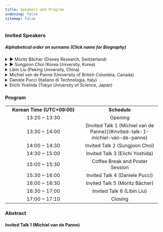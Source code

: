 ```yaml
---
title: Speakers and Program
indexing: false
sitemap: false
---
```

### Invited Speakers

##### Alphabetical order on surname (Click name for Biography)  


<Details>
<summary>► Moritz Bächer (Disney Research, Switzerland)</summary>
<table width="100%">
  <tr>
    <td width="25%"> <img src="../assets/images/moritz_baecher.jpeg" alt= "" width="300" style="vertical-align: left;"></td>
    <td width="5%"></td>
    <td width="70%" style="vertical-align: left; font-size: 75%;"> 
 Moritz Bächer is the Associate Lab Director of Disney Research at Walt Disney Imagineering, where he leads a strategic program focusing on the development of novel model- and learning-based tools for the design and control of believable robotic characters. His core expertise is the optimal design and control of both soft and rigid systems, using a combination of differentiable simulation and reinforcement learning. Prior to joining Disney, he received his Ph.D. from the Harvard School of Engineering and Applied Sciences and his master’s degree from ETH Zurich.
  </td>
  </tr>
</table>
</Details>

<Details>
<summary>► Sungjoon Choi (Korea University, Korea)</summary>
<table width="100%">
  <tr>
    <td width="25%"> <img src="../assets/images/sungjoon_choi.png" alt= "" width="300" style="vertical-align: left;"></td>
    <td width="5%"></td>
    <td width="70%" style="vertical-align: left; font-size: 75%;"> 
 Sungjoon Choi is presently an assistant professor at Korea University in the Department of Artificial Intelligence. He received Ph.D. in Electrical and Computer Engineering from Seoul National University (2018) and a B.S. degree in Electrical Engineering and Computer Science from Seoul National University (2012). Dr. Choi was a postdoc at Disney Research  Los Angeles, focussing on applying machine learning methods in robotics. Before joining Disney Research, he was a research scientist at Kakao Brain in Korea. His research interests include sample-efficient reinforcement learning and human-robot interaction, and received Best Conference Paper Finalist Award at the 2016 IEEE International Conference on Robotics and Automation (ICRA). 
  </td>
  </tr>
</table>
</Details>

<Details>
<summary>Libin Liu (Peking University, China)</summary>
Biography
</Details>

<Details>
<summary>Michiel van de Panne (University of British Columbia, Canada)</summary>
Biography
</Details>

<Details>
<summary>Daniele Pucci (Italiano di Technologia, Italy)</summary>
Biography
</Details>

<Details>
<summary>Eiichi Yoshida (Tokyo University of Science, Japan)</summary>
Biography
</Details>

### Program 
<table width="100%">
  <tr>
    <td width="30%" style="text-align: center; vertical-align: left;"> <b>Korean Time (UTC+09:00)</b></td>
    <td width="70%" style="text-align: center; vertical-align: left;"> <b>Schedule</b></td>
  </tr>  
  <tr>
    <td width="30%" style="text-align: center; vertical-align: left;"> 13:20 ~ 13:30 </td>
    <td width="70%" style="text-align: center; vertical-align: left;"> Opening </td>
  </tr> 
  <tr>
    <td width="30%" style="text-align: center; vertical-align: left;"> 13:30 ~ 14:00 </td>
    <td width="70%" style="text-align: center; vertical-align: left;"> 
    [Invited Talk 1 (Michiel van de Panne)](#invited-talk-1-michiel-van-de-panne)
    </td>
  </tr> 
  <tr>
    <td width="30%" style="text-align: center; vertical-align: left;"> 14:00 ~ 14:30 </td>
    <td width="70%" style="text-align: center; vertical-align: left;"> Invited Talk 2 (Sungjoon Choi) </td>
  </tr> 
  <tr>
    <td width="30%" style="text-align: center; vertical-align: left;"> 14:30 ~ 15:00 </td>
    <td width="70%" style="text-align: center; vertical-align: left;"> Invited Talk 3 (Eiichi Yoshida) </td>
  </tr>
  <tr>
    <td width="30%" style="text-align: center; vertical-align: left;"> 15:00 ~ 15:30 </td>
    <td width="70%" style="text-align: center; vertical-align: left;"> Coffee Break and Poster Session </td>
  </tr>
  <tr>
    <td width="30%" style="text-align: center; vertical-align: left;"> 15:30 ~ 16:00 </td>
    <td width="70%" style="text-align: center; vertical-align: left;"> Invited Talk 4 (Daniele Pucci) </td>
  </tr>
  <tr>
    <td width="30%" style="text-align: center; vertical-align: left;"> 16:00 ~ 16:30 </td>
    <td width="70%" style="text-align: center; vertical-align: left;">
    Invited Talk 5 (Moritz Bächer)
    </td>
  </tr>
  <tr>
    <td width="30%" style="text-align: center; vertical-align: left;"> 16:30 ~ 17:00 </td>
    <td width="70%" style="text-align: center; vertical-align: left;"> Invited Talk 6 (Libin Liu) </td>
  </tr>
  <tr>
    <td width="50%" style="text-align: center; vertical-align: left;"> 17:00 ~ 17:10 </td>
    <td width="50%" style="text-align: center; vertical-align: left;"> Closing </td>
  </tr>
</table>

### Abstract 
#### Invited Talk 1 (Michiel van de Panne)
